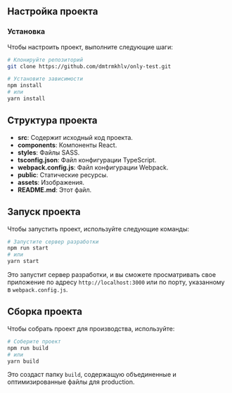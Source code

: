 ## Настройка проекта

### Установка

Чтобы настроить проект, выполните следующие шаги:

```bash
# Клонируйте репозиторий
git clone https://github.com/dmtrmkhlv/only-test.git

# Установите зависимости
npm install
# или
yarn install
```

## Структура проекта

- **src**: Содержит исходный код проекта.
- **components**: Компоненты React.
- **styles**: Файлы SASS.
- **tsconfig.json**: Файл конфигурации TypeScript.
- **webpack.config.js**: Файл конфигурации Webpack.
- **public**: Статические ресурсы.
- **assets**: Изображения.
- **README.md**: Этот файл.

## Запуск проекта

Чтобы запустить проект, используйте следующие команды:

```bash
# Запустите сервер разработки
npm run start
# или
yarn start
```

Это запустит сервер разработки, и вы сможете просматривать свое приложение по адресу `http://localhost:3000` или по порту, указанному в `webpack.config.js`.

## Сборка проекта

Чтобы собрать проект для производства, используйте:

```bash
# Соберите проект
npm run build
# или
yarn build
```

Это создаст папку `build`, содержащую объединенные и оптимизированные файлы для production.
